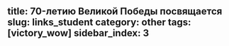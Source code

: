 title: 70-летию Великой Победы посвящается
slug: links_student
category: other
tags: [victory_wow]
sidebar_index: 3
---
